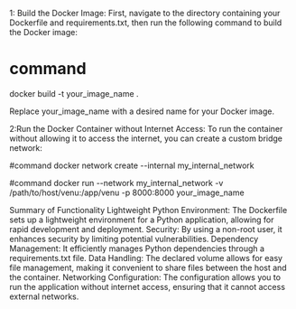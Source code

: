 1: Build the Docker Image: 
First, navigate to the directory containing your Dockerfile and requirements.txt, then run the following command to build the Docker image:
# command
docker build -t your_image_name .   

Replace your_image_name with a desired name for your Docker image.

2:Run the Docker Container
 without Internet Access: To run the container without allowing it to access the internet, you can create a custom bridge network:

 #command
 docker network create --internal my_internal_network

 #command
docker run --network my_internal_network -v /path/to/host/venu:/app/venu -p 8000:8000 your_image_name


Summary of Functionality
Lightweight Python Environment: The Dockerfile sets up a lightweight environment for a Python application, allowing for rapid development and deployment.
Security: By using a non-root user, it enhances security by limiting potential vulnerabilities.
Dependency Management: It efficiently manages Python dependencies through a requirements.txt file.
Data Handling: The declared volume allows for easy file management, making it convenient to share files between the host and the container.
Networking Configuration: The configuration allows you to run the application without internet access, ensuring that it cannot access external networks.